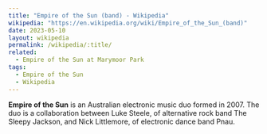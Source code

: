 ```yaml
---
title: "Empire of the Sun (band) - Wikipedia"
wikipedia: "https://en.wikipedia.org/wiki/Empire_of_the_Sun_(band)"
date: 2023-05-10
layout: wikipedia
permalink: /wikipedia/:title/
related:
  - Empire of the Sun at Marymoor Park
tags:
  - Empire of the Sun
  - Wikipedia
---
```

**Empire of the Sun** is an Australian electronic music duo formed in 2007. The duo is a collaboration between Luke Steele, of alternative rock band The Sleepy Jackson, and Nick Littlemore, of electronic dance band Pnau.